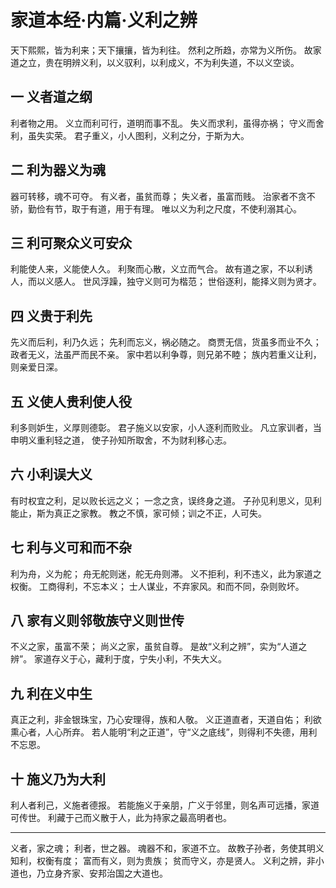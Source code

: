 # 家道本经·内篇·义利之辨

天下熙熙，皆为利来；天下攘攘，皆为利往。
然利之所趋，亦常为义所伤。
故家道之立，贵在明辨义利，以义驭利，以利成义，不为利失道，不以义空谈。



## 一 义者道之纲  

利者物之用。
义立而利可行，道明而事不乱。
失义而求利，虽得亦祸；
守义而舍利，虽失实荣。
君子重义，小人图利，义利之分，于斯为大。



## 二 利为器义为魂  

器可转移，魂不可夺。
有义者，虽贫而尊；
失义者，虽富而贱。
治家者不贪不骄，勤俭有节，取于有道，用于有理。
唯以义为利之尺度，不使利溺其心。



## 三 利可聚众义可安众  

利能使人来，义能使人久。
利聚而心散，义立而气合。
故有道之家，不以利诱人，而以义感人。
世风浮躁，独守义则可为楷范；
世俗逐利，能择义则为贤才。



## 四 义贵于利先

先义而后利，利乃久远；
先利而忘义，祸必随之。
商贾无信，货虽多而业不久；
政者无义，法虽严而民不亲。
家中若以利争尊，则兄弟不睦；
族内若重义让利，则亲爱日深。

## 五 义使人贵利使人役

利多则妒生，义厚则德彰。
君子施义以安家，小人逐利而败业。
凡立家训者，当申明义重利轻之道，
使子孙知所取舍，不为财利移心志。

## 六 小利误大义  

有时权宜之利，足以败长远之义；
一念之贪，误终身之道。
子孙见利思义，见利能止，斯为真正之家教。
教之不慎，家可倾；训之不正，人可失。

## 七 利与义可和而不杂
利为舟，义为舵；
舟无舵则迷，舵无舟则滞。
义不拒利，利不违义，此为家道之权衡。
工商得利，不忘本义；
士人谋业，不弃家风。和而不同，杂则败坏。

## 八 家有义则邻敬族守义则世传  

不义之家，虽富不荣；
尚义之家，虽贫自尊。
是故“义利之辨”，实为“人道之辨”。
家道存义于心，藏利于度，宁失小利，不失大义。

## 九 利在义中生 

真正之利，非金银珠宝，乃心安理得，族和人敬。
义正道直者，天道自佑；
利欲熏心者，人心所弃。
若人能明“利之正道”，守“义之底线”，则得利不失德，用利不忘恩。

## 十 施义乃为大利

利人者利己，义施者德报。
若能施义于亲朋，广义于邻里，则名声可远播，家道可传世。
利藏于己而义散于人，此为持家之最高明者也。

---

义者，家之魂；
利者，世之器。
魂器不和，家道不立。
故教子孙者，务使其明义知利，权衡有度；
富而有义，则为贵族；
贫而守义，亦是贤人。
义利之辨，非小道也，乃立身齐家、安邦治国之大道也。

